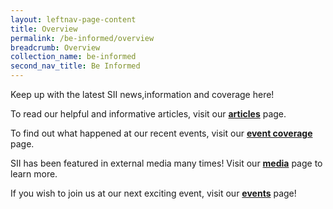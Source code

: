 ```yaml
---
layout: leftnav-page-content
title: Overview
permalink: /be-informed/overview
breadcrumb: Overview
collection_name: be-informed
second_nav_title: Be Informed
---
```


Keep up with the latest SII news,information and coverage here! <br>

To read our helpful and informative articles, visit our **[articles](/be-informed/articles)** page. <br>

To find out what happened at our recent events, visit our **[event coverage](/be-informed/event-coverage)** page.<br>

SII has been featured in external media many times! Visit our **[media](/be-informed/media)** page to learn more.<br>

If you wish to join us at our next exciting event, visit our **[events](/events/)** page!
